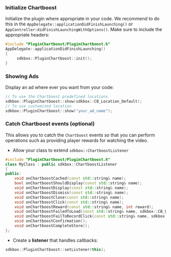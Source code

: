 ### Initialize Chartboost
Initialize the plugin where appropriate in your code. We recommend to do this in the `AppDelegate::applicationDidFinishLaunching()` or `AppController:didFinishLaunchingWithOptions()`. Make sure to include the appropriate headers:
```cpp
#include "PluginChartboost/PluginChartboost.h"
AppDelegate::applicationDidFinishLaunching()
{
     sdkbox::PluginChartboost::init();
}
```

### Showing Ads
Display an ad where ever you want from your code:
```cpp
// To use the Chartboost predefined locations
sdkbox::PluginChartboost::show(sdkbox::CB_Location_Default);
// To use customized location
sdkbox::PluginChartboost::show("your_ad_name");
```

### Catch Chartboost events (optional)
This allows you to catch the `Chartboost` events so that you can perform operations such as providing player rewards for watching the video.

* Allow your class to extend `sdkbox::ChartboostListener`
```cpp
#include "PluginChartboost/PluginChartboost.h"
class MyClass : public sdkbox::ChartboostListener
{
public:
    void onChartboostCached(const std::string& name);
    bool onChartboostShouldDisplay(const std::string& name);
    void onChartboostDisplay(const std::string& name);
    void onChartboostDismiss(const std::string& name);
    void onChartboostClose(const std::string& name);
    void onChartboostClick(const std::string& name);
    void onChartboostReward(const std::string& name, int reward);
    void onChartboostFailedToLoad(const std::string& name, sdkbox::CB_LoadError e);
    void onChartboostFailToRecordClick(const std::string& name, sdkbox::CB_ClickError e);
    void onChartboostConfirmation();
    void onChartboostCompleteStore();
};
```

* Create a __listener__ that handles callbacks:
```cpp
sdkbox::PluginChartboost::setListener(this);
```
